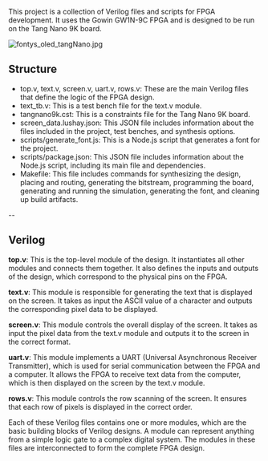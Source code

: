 This project is a collection of Verilog files and scripts for FPGA development. It uses the Gowin GW1N-9C FPGA and is designed to be run on the Tang Nano 9K board.

![fontys_oled_tangNano.jpg](https://drive.google.com/uc?export=view&id=17m6StBCx-BkY2VH-ZPn8EpSyansv2WSS)

## Structure
- top.v, text.v, screen.v, uart.v, rows.v: These are the main Verilog files that define the logic of the FPGA design.
- text_tb.v: This is a test bench file for the text.v module.
- tangnano9k.cst: This is a constraints file for the Tang Nano 9K board.
- screen_data.lushay.json: This JSON file includes information about the files included in the project, test benches, and synthesis options.
- scripts/generate_font.js: This is a Node.js script that generates a font for the project.
- scripts/package.json: This JSON file includes information about the Node.js script, including its main file and dependencies.
- Makefile: This file includes commands for synthesizing the design, placing and routing, generating the bitstream, programming the board, generating and running the simulation, generating the font, and cleaning up build artifacts.

--
## Verilog
**top.v**: This is the top-level module of the design. It instantiates all other modules and connects them together. It also defines the inputs and outputs of the design, which correspond to the physical pins on the FPGA.

**text.v**: This module is responsible for generating the text that is displayed on the screen. It takes as input the ASCII value of a character and outputs the corresponding pixel data to be displayed.

**screen.v**: This module controls the overall display of the screen. It takes as input the pixel data from the text.v module and outputs it to the screen in the correct format.

**uart.v**: This module implements a UART (Universal Asynchronous Receiver Transmitter), which is used for serial communication between the FPGA and a computer. It allows the FPGA to receive text data from the computer, which is then displayed on the screen by the text.v module.

**rows.v**: This module controls the row scanning of the screen. It ensures that each row of pixels is displayed in the correct order.

Each of these Verilog files contains one or more modules, which are the basic building blocks of Verilog designs. A module can represent anything from a simple logic gate to a complex digital system. The modules in these files are interconnected to form the complete FPGA design.
